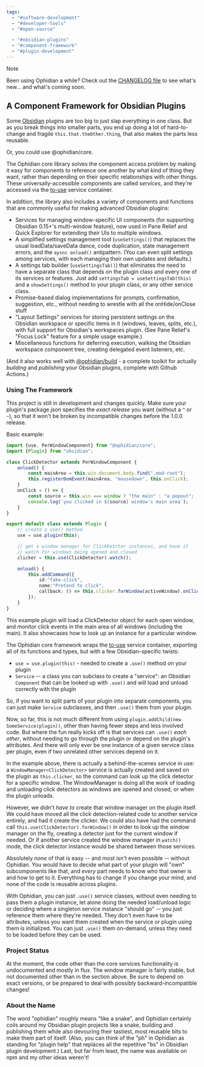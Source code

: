 ```yaml
---
tags:
  - "#software-development"
  - "#developer-tools"
  - "#open-source"

  - "#obsidian-plugins"
  - "#component-framework"
  - "#plugin-development"
---
```

> [!note]
> Been using Ophidian a while?  Check out the [CHANGELOG file](CHANGELOG.md) to see what's new... and what's coming soon.

## A Component Framework for Obsidian Plugins

Some [Obsidian](https://obsidian.md) plugins are too big to just slap everything in one class.  But as you break things into smaller parts, you end up doing a lot of hard-to-change and fragile `this.that.theOther.thing`, that also makes the parts less reusable.

Or, you could use @ophidian/core.

The Ophidian core library solves the component access problem by making it easy for components to reference one another by what kind of thing they want, rather than depending on their specific relationships with other things.  These universally-accessible components are called *services*, and they're accessed via the [to-use](https://github.com/pjeby/to-use/) service container.

In addition, the library also includes a variety of components and functions that are commonly useful for making advanced Obsidian plugins:

- Services for managing window-specific UI components (for supporting Obsidian 0.15+'s multi-window feature), now used in Pane Relief and Quick Explorer for extending their UIs to multiple windows.
- A simplified settings management tool (`useSettings()`) that replaces the usual loadData/saveData dance, code duplication, state management errors, and the `aysnc onload()` antipattern.  (You can even split settings among services, with each managing their own updates and defaults.)
- A settings tab builder (`useSettingsTab()`) that eliminates the need to have a separate class that depends on the plugin class and every one of its services or features.  Just add `settingsTab = useSettingsTab(this)` and a `showSettings()` method to your plugin class, or any other service class.
- Promise-based dialog implementations for prompts, confirmation, suggestion, etc., without needing to wrestle with all the onHide/onClose stuff
- "Layout Settings" services for storing persistent settings on the Obsidian workspace or specific items in it (windows, leaves, splits, etc.), with full support for Obsidian's workspaces plugin.  (See Pane Relief's "Focus Lock" feature for a simple usage example.)
- Miscellaneous functions for deferring execution, walking the Obsidian workspace component tree, creating delegated event listeners, etc.

(And it also works well with [@ophidian/build](https://github.com/ophidian-lib/build) - a complete toolkit for actually *building* and *publishing* your Obsidian plugins, complete with Github Actions.)

### Using The Framework

This project is still in development and changes quickly.   Make sure your plugin's package.json specifies the *exact release* you want (without  a `^` or `~`), so that it won't be broken by incompatible changes before the 1.0.0 release.

Basic example:

```typescript
import {use, PerWindowComponent} from "@ophidian/core";
import {Plugin} from "obsidian";

class ClickDetector extends PerWindowComponent {
    onload() {
        const mainArea = this.win.document.body.find(".mod-root");
        this.registerDomEvent(mainArea, "mousedown", this.onClick);
    }
    onClick = () => {
        const source = this.win === window ? "the main" : "a popout";
        console.log(`you clicked in ${source} window's main area`);
    }
}

export default class extends Plugin {
    // create a use() method
    use = use.plugin(this);

    // get a window manager for ClickDetctor instances, and have it
    // watch for windows being opened and closed
    clicker = this.use(ClickDetector).watch();

    onload() {
        this.addCommand({
            id:"fake-click",
            name:"Pretend to click",
            callback: () => this.clicker.forWindow(activeWindow).onClick()
        });
    }
}
```

This example plugin will load a ClickDetector object for each open window, and monitor click events in the main area of all windows (including the main).  It also showcases how to look up an instance for a particular window.

The Ophidian core framework wraps the  [to-use](https://github.com/pjeby/to-use/) service container, exporting all of its functions and types, but with a few Obsidian-specific twists:

- `use = use.plugin(this)` - needed to create a `.use()` method on your plugin
- `Service` -- a class you can subclass to create a "service": an Obsidian `Component` that can be looked up with `.use()` and will load and unload correctly with the plugin

So, if you want to split parts of your plugin into separate components, you can just make `Service` subclasses, and then `.use()` them from your plugin.

Now, so far, this is not much different from using `plugin.addChild(new SomeService(plugin))`, other than having fewer steps and less involved code.  But where the fun really kicks off is that services can `.use()` *each other*, without needing to go through the plugin or depend on the plugin's attributes.  And there will only ever be one instance of a given service class per plugin, even if two unrelated other services depend on it.

In the example above, there is actually a behind-the-scenes service in use: a `WindowManager<ClickDetector>` service is actually created and saved on the plugin as `this.clicker`, so the command can look up the click detector for a specific window.  The WindowManager is doing all the work of loading and unloading click detectors as windows are opened and closed, or when the plugin unloads.

However, we didn't *have to* create that window manager on the plugin itself.  We could have moved all the click detection-related code to another service entirely, and had it create the clicker.  We could also have had the command call `this.use(ClickDetector).forWindow()` in order to look up the window manager on the fly, creating a detector just for the current window if needed.  Or if another service created the window manager in `watch()` mode, the click detector instance would be shared between those services.

Absolutely *none* of that is easy -- and most isn't even possible -- without Ophidian.  You would have to decide what part of your plugin will "own" subcomponents like that, and *every* part needs to know who that owner is and how to get to it.  Everything has to change if you change your mind, and none of the code is reusable across plugins.

With Ophidian, you can just `.use()` service classes, without even needing to pass them a plugin instance, let alone doing the needed load/unload logic or deciding where a singleton service instance "should go" -- you just reference them where they're needed.  They don't even have to be attributes, unless you want them created when the service or plugin using them is initialized.  You can just `.use()` them on-demand, unless they need to be loaded before they can be used.

### Project Status

At the moment, the code other than the core services functionality is undocumented and mostly in flux.  The window manager is fairly stable, but not documented other than in the section above.  Be sure to depend on exact versions, or be prepared to deal with possibly backward-incompatible changes!

### About the Name

The word "ophidian" roughly means "like a snake", and Ophidian certainly coils around my Obsidian plugin projects like a snake, building and publishing them while also devouring their tastiest, most reusable bits to make them part of itself.  (Also, you can think of the "ph" in Ophidian as standing for "plugin help" that replaces all the repetitive "bs" in Obsidian plugin development.)  Last, but far from least, the name was available on npm and my other ideas weren't!

